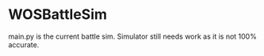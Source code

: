 # WOSBattleSim

main.py is the current battle sim. Simulator still needs work as it is not 100% accurate.
